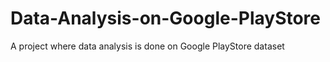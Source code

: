 # Data-Analysis-on-Google-PlayStore
A project where data analysis is done on Google PlayStore dataset
